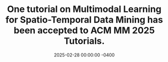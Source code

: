 ---
title: "One tutorial on Multimodal Learning for Spatio-Temporal Data Mining has been accepted to ACM MM 2025 Tutorials."
date: 2025-02-28 00:00:00 -0400
---
